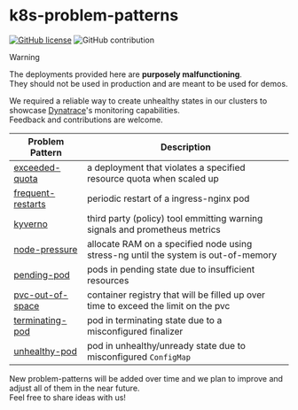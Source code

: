 # k8s-problem-patterns
[![GitHub license](https://img.shields.io/github/license/kubernetes/ingress-nginx.svg)](https://github.com/Dynatrace/k8s-problem-patterns/blob/main/LICENSE)
![GitHub contribution](https://img.shields.io/badge/contributions-welcome-orange.svg)

> [!WARNING]
> The deployments provided here are **purposely malfunctioning**.\
> They should not be used in production and are meant to be used for demos.

We required a reliable way to create unhealthy states in our clusters to showcase [Dynatrace](https://www.dynatrace.com)'s monitoring capabilities.\
Feedback and contributions are welcome.

| Problem Pattern                                  | Description                                                                        |
| ------------------------------------------------ | ---------------------------------------------------------------------------------- |
| [exceeded-quota](exceeded-quota/README.md)       | a deployment that violates a specified resource quota when scaled up               |
| [frequent-restarts](frequent-restarts/README.md) | periodic restart of a ingress-nginx pod                                            |
| [kyverno](kyverno/problem-patterns/README.md)    | third party (policy) tool emmitting warning signals and prometheus metrics         |
| [node-pressure](node-pressure/README.md)         | allocate RAM on a specified node using stress-ng until the system is out-of-memory |
| [pending-pod](pending-pod/README.md)             | pods in pending state due to insufficient resources                                |
| [pvc-out-of-space](pvc-out-of-space/README.md)   | container registry that will be filled up over time to exceed the limit on the pvc |
| [terminating-pod](terminating-pod/README.md)     | pod in terminating state due to a misconfigured finalizer                          |
| [unhealthy-pod](unhealthy-pod/README.md)         | pod in unhealthy/unready state due to misconfigured `ConfigMap`                    |

New problem-patterns will be added over time and we plan to improve and adjust all of them in the near future.\
Feel free to share ideas with us!
